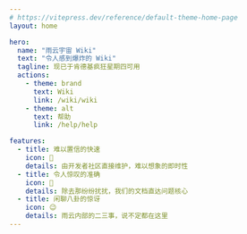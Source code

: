 ```yaml
---
# https://vitepress.dev/reference/default-theme-home-page
layout: home

hero:
  name: "雨云宇宙 Wiki"
  text: "令人感到爆炸的 Wiki"
  tagline: 现已于肯德基疯狂星期四可用
  actions:
    - theme: brand
      text: Wiki
      link: /wiki/wiki
    - theme: alt
      text: 帮助
      link: /help/help

features:
  - title: 难以置信的快速
    icon: 🚀
    details: 由开发者社区直接维护，难以想象的即时性
  - title: 令人惊叹的准确
    icon: 🫡
    details: 除去那纷纷扰扰，我们的文档直达问题核心
  - title: 闲聊八卦的惊讶
    icon: 😉
    details: 雨云内部的二三事，说不定都在这里
---
```


